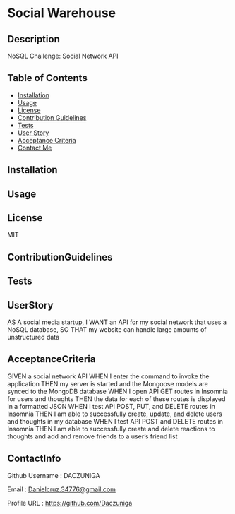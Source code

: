 # Social Warehouse
  ## Description
  NoSQL Challenge: Social Network API

  ## Table of Contents
  
  - [Installation](#installation)
  - [Usage](#usage)
  - [License](#license)
  - [Contribution Guidelines](#contributionguidelines)
  - [Tests](#tests)
  - [User Story](#UserStory)
  - [Acceptance Criteria](#AcceptanceCriteria)
  - [Contact Me](#contactinfo)
  
## Installation
  

## Usage
  
 
## License
  MIT

## ContributionGuidelines
  

## Tests
  

## UserStory
AS A social media startup, I WANT an API for my social network that uses a NoSQL database, SO THAT my website can handle large amounts of unstructured data

## AcceptanceCriteria
  
GIVEN a social network API
WHEN I enter the command to invoke the application
THEN my server is started and the Mongoose models are synced to the MongoDB database
WHEN I open API GET routes in Insomnia for users and thoughts
THEN the data for each of these routes is displayed in a formatted JSON
WHEN I test API POST, PUT, and DELETE routes in Insomnia
THEN I am able to successfully create, update, and delete users and thoughts in my database
WHEN I test API POST and DELETE routes in Insomnia
THEN I am able to successfully create and delete reactions to thoughts and add and remove friends to a user’s friend list

## ContactInfo
Github Username : DACZUNIGA

Email : Danielcruz.34776@gmail.com

Profile URL : https://github.com/Daczuniga
